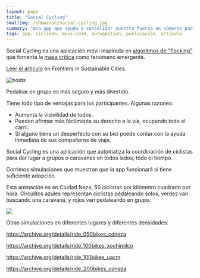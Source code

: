 ```yaml
---
layout: page
title: "Social Cycling"
smallimg: /showcase/social-cycling.jpg
summary: "Una app que ayuda a consolidar nuestra fuerza en números para pedalear seguros en ciudades con poca infraestructura para ciclistas."
tags: app, ciclismo, movilidad, autogestión, publicación, artículo
---
```


Social Cycling es una aplicación móvil inspirada en [algoritmos de "flocking"](https://en.wikipedia.org/wiki/Boids) que
fomenta la [masa crítica](https://es.wikipedia.org/wiki/Masa_Cr%C3%ADtica_(evento_ciclista)) como fenómeno emergente.

[Leer el artículo](https://www.frontiersin.org/articles/10.3389/frsc.2020.00036/full) en Frontiers in Sustainable Cities.

![boids](/showcase/social-cycling-boids.gif)

Pedalear en grupo es más seguro y más divertido.

Tiene todo tipo de ventajas para los participantes. Algunas razones:

 - Aumenta la visivilidad de todos.
 - Pueden afirmar más fácilmente su derecho a la vía, ocupando todo el carril.
 - Si alguno tiene un desperfecto con su bici puede contar con la ayuda inmediata de sus compañeros de viaje. 

Social Cycling es una aplicación que automatiza la coordinación de
ciclistas para dar lugar a grupos o caravanas en todos lados, todo el
tiempo.

Corrimos simulaciones que muestran que la app funcionará si tiene suficiente adopción.

Esta animación es en Ciudad Neza, 50 ciclistas por kilómetro cuadrado por hora. Circulitos azules representan ciclistas pedaleando solos, verdes van buscando una caravana, y rojos van pedaleando en grupo.

<img src="https://archive.org/download/ride_050bikes_cdneza/ride_050bikes_cdneza.gif" />

Otras simulaciones en diferentes lugares y diferentes densidades:

<https://archive.org/details/ride_050bikes_cdneza>

<https://archive.org/details/ride_100bikes_xochimilco>

<https://archive.org/details/ride_100bikes_uacm>

<https://archive.org/details/ride_200bikes_cdneza>
